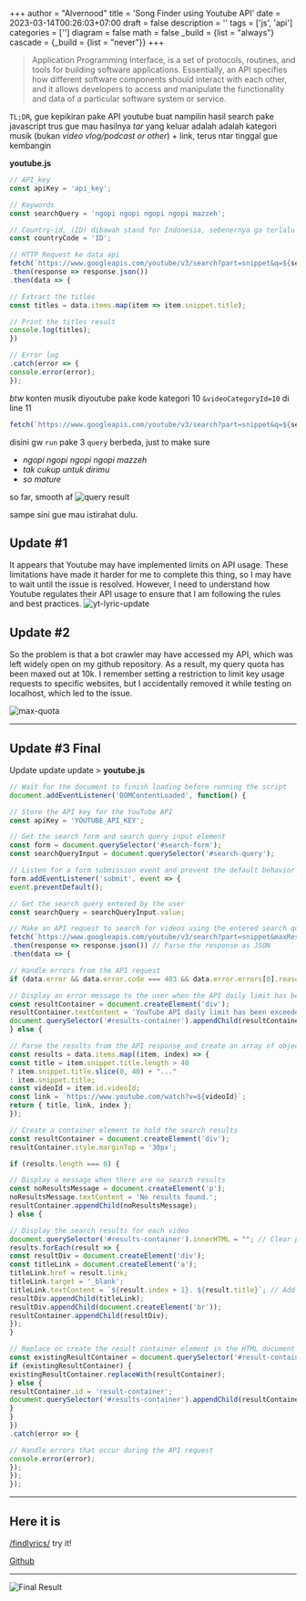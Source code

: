 +++
author = "Alvernood"
title = 'Song Finder using Youtube API'
date = 2023-03-14T00:26:03+07:00
draft = false
description = ''
tags = ['js', 'api']
categories = ['']
diagram = false
math = false
_build = {list = "always"}
cascade = {_build = {list = "never"}}
+++

> Application Programming Interface, is a set of protocols, routines, and tools for building software applications. Essentially, an API specifies how different software components should interact with each other, and it allows developers to access and manipulate the functionality and data of a particular software system or service.

`TL;DR`, gue kepikiran pake API youtube buat nampilin hasil search pake javascript trus gue mau hasilnya _tar_ yang keluar adalah adalah kategori musik (bukan _video vlog/podcast or other_) + link, terus ntar tinggal gue kembangin

**youtube.js**
```Javascript
// API_key
const apiKey = 'api_key'; 

// Keywords 
const searchQuery = 'ngopi ngopi ngopi ngopi mazzeh'; 

// Country-id, (ID) dibawah stand for Indonesia, sebenernya ga terlalu ngaruh sih, gue ganti2 resultnya ga beda jauh, but i keep it still
const countryCode = 'ID'; 

// HTTP Request ke data api
fetch(`https://www.googleapis.com/youtube/v3/search?part=snippet&q=${searchQuery}&type=video&videoCategoryId=10&regionCode=${countryCode}&key=${apiKey}`) 
.then(response => response.json()) 
.then(data => { 

// Extract the titles
const titles = data.items.map(item => item.snippet.title); 

// Print the titles result
console.log(titles); 
}) 

// Error log
.catch(error => { 
console.error(error); 
}); 
```
_btw_ konten musik diyoutube pake kode kategori 10
`&videoCategoryId=10` di line 11
```javascript
fetch(`https://www.googleapis.com/youtube/v3/search?part=snippet&q=${searchQuery}&type=video&videoCategoryId=10&regionCode=${countryCode}&key=${apiKey}`) 
```
disini gw `run` pake 3 `query` berbeda, just to make sure
* _ngopi ngopi ngopi ngopi mazzeh_
* _tak cukup untuk dirimu_
* _so mature_

so far, smooth af
![query result](/img/test-api-lyric.png)

sampe sini gue mau istirahat dulu.

## Update #1
It appears that Youtube may have implemented limits on API usage. These limitations have made it harder for me to complete this thing, so I may have to wait until the issue is resolved. However, I need to understand how Youtube regulates their API usage to ensure that I am following the rules and best practices.
![yt-lyric-update](/img/test-api-update.png)

## Update #2
So the problem is that a bot crawler may have accessed my API, which was left widely open on my github repository. As a result, my query quota has been maxed out at 10k. I remember setting a restriction to limit key usage requests to specific websites, but I accidentally removed it while testing on localhost, which led to the issue.


![max-quota](/img/max-quota.png)

---
## Update #3 Final

Update update update  > __youtube.js__

```javascript
// Wait for the document to finish loading before running the script
document.addEventListener('DOMContentLoaded', function() {

// Store the API key for the YouTube API
const apiKey = 'YOUTUBE_API_KEY';

// Get the search form and search query input element
const form = document.querySelector('#search-form');
const searchQueryInput = document.querySelector('#search-query');

// Listen for a form submission event and prevent the default behavior
form.addEventListener('submit', event => {
event.preventDefault();

// Get the search query entered by the user
const searchQuery = searchQueryInput.value;

// Make an API request to search for videos using the entered search query and API key
fetch(`https://www.googleapis.com/youtube/v3/search?part=snippet&maxResults=10&q=${searchQuery}&type=video&videoCategoryId=10&key=${apiKey}`)
.then(response => response.json()) // Parse the response as JSON
.then(data => {

// Handle errors from the API request
if (data.error && data.error.code === 403 && data.error.errors[0].reason === 'dailyLimitExceeded') {

// Display an error message to the user when the API daily limit has been exceeded
const resultContainer = document.createElement('div');
resultContainer.textContent = 'YouTube API daily limit has been exceeded. Please try again tomorrow.';
document.querySelector('#results-container').appendChild(resultContainer);
} else {

// Parse the results from the API response and create an array of objects for each video
const results = data.items.map((item, index) => {
const title = item.snippet.title.length > 40
? item.snippet.title.slice(0, 40) + "..."
: item.snippet.title;
const videoId = item.id.videoId;
const link = `https://www.youtube.com/watch?v=${videoId}`;
return { title, link, index };
});

// Create a container element to hold the search results
const resultContainer = document.createElement('div');
resultContainer.style.marginTop = '30px';

if (results.length === 0) {

// Display a message when there are no search results
const noResultsMessage = document.createElement('p');
noResultsMessage.textContent = 'No results found.';
resultContainer.appendChild(noResultsMessage);
} else {

// Display the search results for each video
document.querySelector('#results-container').innerHTML = ""; // Clear previous search results
results.forEach(result => {
const resultDiv = document.createElement('div');
const titleLink = document.createElement('a');
titleLink.href = result.link;
titleLink.target = '_blank';
titleLink.textContent = `${result.index + 1}. ${result.title}`; // Add number to title
resultDiv.appendChild(titleLink);
resultDiv.appendChild(document.createElement('br'));
resultContainer.appendChild(resultDiv);
});
}

// Replace or create the result container element in the HTML document
const existingResultContainer = document.querySelector('#result-container');
if (existingResultContainer) {
existingResultContainer.replaceWith(resultContainer);
} else {
resultContainer.id = 'result-container';
document.querySelector('#results-container').appendChild(resultContainer);
}
}
})
.catch(error => {

// Handle errors that occur during the API request
console.error(error);
});
});
});
```

---
## Here it is
[/findlyrics/](https://mybae.id/findlyrics) try it!

[Github](https://github.com/nescatfe/nescatfe.github.io/blob/main/findlyrics/youtube.js)

---

![Final Result](/img/2888120.png)
